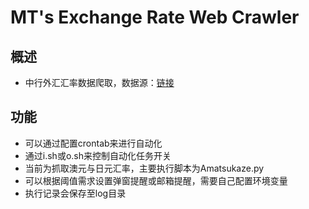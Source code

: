 # MT's Exchange Rate Web Crawler
## 概述
* 中行外汇汇率数据爬取，数据源：[链接](https://www.boc.cn/sourcedb/whpj/)
## 功能
* 可以通过配置crontab来进行自动化
* 通过i.sh或o.sh来控制自动化任务开关
* 当前为抓取澳元与日元汇率，主要执行脚本为Amatsukaze.py
* 可以根据阈值需求设置弹窗提醒或邮箱提醒，需要自己配置环境变量
* 执行记录会保存至log目录